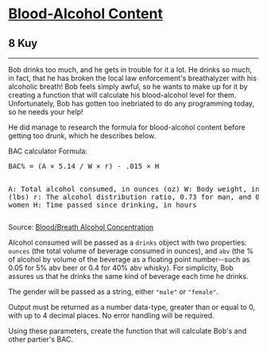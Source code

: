 <h1><a href="https://www.codewars.com/kata/571b6a4a7beb0a8ade0007a8">Blood-Alcohol Content</a></h1>
<h2>8 Kuy</h2>
<hr>
<p>Bob drinks too much, and he gets in trouble for it a lot. 
He drinks so much, in fact, that he has broken 
the local law enforcement's breathalyzer with his alcoholic breath! 
Bob feels simply awful, 
so he wants to make up for it by creating a function that will calculate 
his blood-alcohol level for them. Unfortunately, 
Bob has gotten too inebriated to do any programming today, 
so he needs your help!</p>
<p>He did manage to research the formula for blood-alcohol content before getting too drunk, which he describes below.</p>
<p>BAC calculator Formula:</p>
<pre>
BAC% = (A × 5.14 / W × r) - .015 × H 

A: Total alcohol consumed, in ounces (oz)
W: Body weight, in pounds (lbs)
r: The alcohol distribution ratio, 0.73 for man, and 0.66 for women
H: Time passed since drinking, in hours
</pre>
<p>Source: <a href="https://www.lsuhsc.edu/orgs/CampusHealth/bactest.aspx">Blood/Breath Alcohol Concentration</a></p>
<p>Alcohol consumed will be passed as a <code>drinks</code> object with two properties: 
<code>ounces</code> (the total volume of beverage consumed in ounces), 
and <code>abv</code> (the % of alcohol by volume of the beverage 
as a floating point number--such as 0.05 for 5% abv beer or 0.4 for 40% abv whisky). 
For simplicity, Bob assures us that he drinks the same kind of beverage each time he drinks.</p>
<p>The gender will be passed as a string, either <code>"male"</code> or <code>"female"</code>.</p>
<p>Output must be returned as a number data-type, greater than or equal to 0, with up to 4 decimal places. 
No error handling will be required.</p>
<p>Using these parameters, create the function that will calculate Bob's and other partier's BAC.</p>
